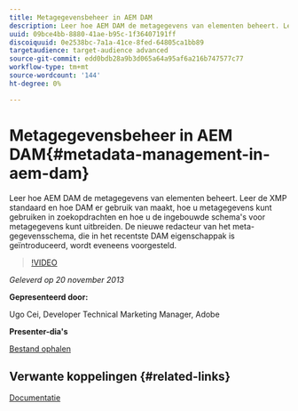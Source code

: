 ```yaml
---
title: Metagegevensbeheer in AEM DAM
description: Leer hoe AEM DAM de metagegevens van elementen beheert. Leer de XMP standaard en hoe DAM er gebruik van maakt, hoe u metagegevens kunt gebruiken in zoekopdrachten en hoe u de ingebouwde schema's voor metagegevens kunt uitbreiden. De nieuwe redacteur van het meta-gegevensschema, die in het recentste DAM eigenschappak is geïntroduceerd, wordt eveneens voorgesteld.
uuid: 09bce4bb-8880-41ae-b95c-1f36407191ff
discoiquuid: 0e2538bc-7a1a-41ce-8fed-64805ca1bb89
targetaudience: target-audience advanced
source-git-commit: edd0bdb28a9b3d065a64a95af6a216b747577c77
workflow-type: tm+mt
source-wordcount: '144'
ht-degree: 0%

---
```


# Metagegevensbeheer in AEM DAM{#metadata-management-in-aem-dam}

Leer hoe AEM DAM de metagegevens van elementen beheert. Leer de XMP standaard en hoe DAM er gebruik van maakt, hoe u metagegevens kunt gebruiken in zoekopdrachten en hoe u de ingebouwde schema&#39;s voor metagegevens kunt uitbreiden. De nieuwe redacteur van het meta-gegevensschema, die in het recentste DAM eigenschappak is geïntroduceerd, wordt eveneens voorgesteld.

>[!VIDEO](https://video.tv.adobe.com/v/19524/?quality=9)

*Geleverd op 20 november 2013*

**Gepresenteerd door:**

Ugo Cei, Developer Technical Marketing Manager, Adobe

**Presenter-dia&#39;s**

[Bestand ophalen](assets/metadata-management-in-aem-dam.pdf)

## Verwante koppelingen {#related-links}

[Documentatie](https://docs.adobe.com/content/docs/en/cq/5-6-1/dam/metadata_for_digitalassetmanagement.html)

